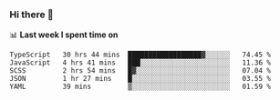 ### Hi there 👋

<!--
**DBvc/DBvc** is a ✨ _special_ ✨ repository because its `README.md` (this file) appears on your GitHub profile.

Here are some ideas to get you started:

- 🔭 I’m currently working on ...
- 🌱 I’m currently learning ...
- 👯 I’m looking to collaborate on ...
- 🤔 I’m looking for help with ...
- 💬 Ask me about ...
- 📫 How to reach me: ...
- 😄 Pronouns: ...
- ⚡ Fun fact: ...
-->

📊 **Last week I spent time on**
<!--START_SECTION:waka-->
```text
TypeScript   30 hrs 44 mins  ██████████████████▓░░░░░░   74.45 % 
JavaScript   4 hrs 41 mins   ███░░░░░░░░░░░░░░░░░░░░░░   11.36 % 
SCSS         2 hrs 54 mins   █▓░░░░░░░░░░░░░░░░░░░░░░░   07.04 % 
JSON         1 hr 27 mins    █░░░░░░░░░░░░░░░░░░░░░░░░   03.55 % 
YAML         39 mins         ▒░░░░░░░░░░░░░░░░░░░░░░░░   01.59 % 
```
<!--END_SECTION:waka-->
